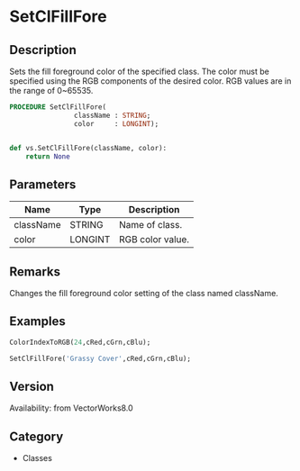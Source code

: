 # SetClFillFore

## Description
Sets the fill foreground color of the specified class. The color must be specified using the RGB components of the desired color. RGB values are in the range of 0~65535.

```pascal
PROCEDURE SetClFillFore(
				className : STRING;
				color     : LONGINT);
```

```python

def vs.SetClFillFore(className, color):
    return None
```

## Parameters
|Name|Type|Description|
|---|---|---|
|className|STRING|Name of class.|
|color|LONGINT|RGB color value.|

## Remarks
Changes the fill foreground color setting of the class named className.

## Examples
```pascal
ColorIndexToRGB(24,cRed,cGrn,cBlu);

SetClFillFore('Grassy Cover',cRed,cGrn,cBlu);
```

## Version
Availability: from VectorWorks8.0
## Category
* Classes

